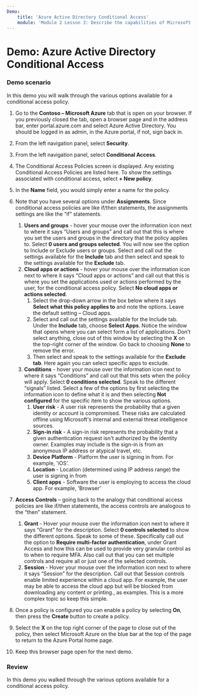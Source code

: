 ```yaml
---
Demo:
    title: 'Azure Active Directory Conditional Access'
    module: 'Module 2 Lesson 3: Describe the capabilities of Microsoft Identity and access management solutions: Explore the access management capabilities of Azure AD'
---
```



# Demo: Azure Active Directory Conditional Access

### Demo scenario
In this demo you will walk through the various options available for a conditional access policy.

1. Go to the **Contoso – Microsoft Azure** tab that is open on your browser. If you previously closed the tab, open a browser page and in the address bar, enter portal.azure.com and select Azure Active Directory. You should be logged in as admin, in the Azure portal, if not, sign back in.

1. From the left navigation panel, select **Security**.

1. From the left navigation panel, select **Conditional Access**.

1. The Conditional Access Policies screen is displayed. Any existing Conditional Access Policies are listed here. To show the settings associated with conditional access, select **+ New policy**.

1. In the **Name** field, you would simply enter a name for the policy.

1. Note that you have several options under **Assignments**.  Since conditional access policies are like if/then statements, the assignments settings are like the “if” statements.
    1. **Users and groups** - hover your mouse over the information icon next to where it says “Users and groups” and call out that this is where you set the users and groups in the directory that the policy applies to. Select **0 users and groups selected**.  You will now see the option to Include or Exclude users or groups. Select and call out the settings available for the **Include** tab and then select and speak to the settings available for the **Exclude** tab.
    1. **Cloud apps or actions** - hover your mouse over the information icon next to where it says “Cloud apps or actions” and call out that this is where you set the applications used or actions performed by the user, for the conditional access policy.  Select **No cloud apps or actions selected**.
        1. Select the drop-down arrow in the box below where it says **Select what this policy applies to** and note the options.  Leave the default setting – Cloud apps.
        1. Select and call out the settings available for the Include tab. Under the **Include** tab, choose **Select Apps**.  Notice the window that opens where you can select form a list of applications.  Don’t select anything, close out of this window by selecting the **X** on the top-right corner of the window. Go back to choosing **None** to remove the error.
        1. Then select and speak to the settings available for the **Exclude tab**.  Here again you can select specific apps to exclude.
    1. **Conditions** - hover your mouse over the information icon next to where it says “Conditions” and call out that this sets when the policy will apply. Select **0 conditions selected**. Speak to the different “signals” listed.   Select a few of the options by first selecting the information icon to define what it is and then selecting **Not configured** for the specific item to show the various options.
        1. **User risk** - A user risk represents the probability that a given identity or account is compromised. These risks are calculated offline using Microsoft's internal and external threat intelligence sources.
        1. **Sign-in risk** - A sign-in risk represents the probability that a given authentication request isn't authorized by the identity owner. Examples may include is the sign-in is from an anonymous IP address or atypical travel, etc.
        1. **Device Platform** - Platform the user is signing in from. For example, 'iOS’.
        1. **Location** - Location (determined using IP address range) the user is signing in from
        1. **Client apps** - Software the user is employing to access the cloud app. For example, 'Browser’

1. **Access Controls** – going back to the analogy that conditional access policies are like if/then statements, the access controls are analogous to the “then” statement.
    1. **Grant** - Hover your mouse over the information icon next to where it says “Grant” for the description.  Select **0 controls selected** to show the different options.  Speak to some of these.  Specifically call out the option to **Require multi-factor authentication**, under Grant Access and how this can be used to provide very granular control as to when to require MFA.   Also call out that you can set multiple controls and require all or just one of the selected controls.
    1. **Session** - Hover your mouse over the information icon next to where it says “Session” for the description.  Call out that Session controls enable limited experience within a cloud app.  For example, the user may be able to access the cloud app but will be blocked from downloading any content or printing., as examples.  This is a more complex topic so keep this simple.

1. Once a policy is configured you can enable a policy by selecting **On**, then press the **Create** button to create a policy.

1. Select the **X** on the top right corner of the page to close out of the policy, then select Microsoft Azure on the blue bar at the top of the page to return to the Azure Portal home page.

1. Keep this browser page open for the next demo.

### Review

In this demo you walked through the various options available for a conditional access policy.
